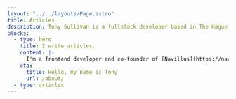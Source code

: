 ```yaml
---
layout: "../../layouts/Page.astro"
title: Articles
description: Tony Sullivan is a fullstack developer based in The Hague, Netherlands.
blocks:
  - type: hero
    title: I write articles.
    content: |-
      I'm a frontend developer and co-founder of [Navillus](https://navillus.dev), a software studio and think tank in The Hague. In a hurry? My [notes](/notes) also get syndicated to [Twitter](https://twitter.com/tonysull_co).
    cta:
      title: Hello, my name is Tony
      url: /about/
  - type: articles
---
```


